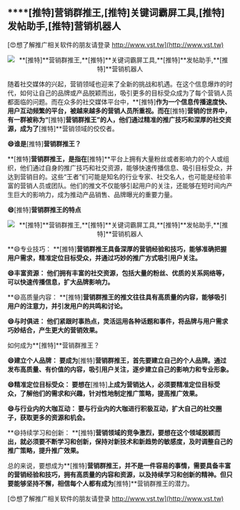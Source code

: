 ## ****[推特]**营销群推王,**[推特]**关键词霸屏工具,**[推特]**发帖助手,**[推特]**营销机器人**

[😍想了解推广相关软件的朋友请登录 http://www.vst.tw](http://www.vst.tw)

 <center><img src="https://vst.tw/MP4/tuiguang/png/5.png" alt="**[推特]**营销群推王,**[推特]**关键词霸屏工具,**[推特]**发帖助手,**[推特]**营销机器人"></center>

随着社交媒体的兴起，营销领域也迎来了全新的挑战和机遇。在这个信息爆炸的时代，如何让自己的品牌或产品脱颖而出，吸引更多的目标受众成为了每个营销人员都面临的问题。而在众多的社交媒体平台中，**[推特]**作为一个信息传播速度快、用户互动频繁的平台，被越来越多的营销人员所重视。而在**[推特]**营销的世界中，有一群被称为“**[推特]**营销群推王”的人，他们通过精准的推广技巧和深厚的社交资源，成为了**[推特]**营销领域的佼佼者。

**😄谁是**[推特]**营销群推王？**

**[推特]**营销群推王，是指在**[推特]**平台上拥有大量粉丝或者影响力的个人或组织，他们通过自身的推广技巧和社交资源，能够快速传播信息、吸引目标受众，并达到营销目的。这些“王者”们可能是知名的行业专家、社交名人，也可能是经验丰富的营销人员或团队。他们的推文不仅能够引起用户的关注，还能够在短时间内产生巨大的影响力，成为推动产品销售、品牌曝光的重要力量。

**😄**[推特]**营销群推王的特点**

 <center><img src="https://vst.tw/MP4/tuiguang/png/1.png" alt="**[推特]**营销群推王,**[推特]**关键词霸屏工具,**[推特]**发帖助手,**[推特]**营销机器人"></center>

**😄专业技巧： **[推特]**营销群推王具备深厚的营销经验和技巧，能够准确把握用户需求，精准定位目标受众，并通过巧妙的推广方式吸引用户关注。**

**😄丰富资源： 他们拥有丰富的社交资源，包括大量的粉丝、优质的关系网络等，可以快速传播信息，扩大品牌影响力。**

**😄高质量内容： **[推特]**营销群推王的推文往往具有高质量的内容，能够吸引用户的注意力，并引发用户的共鸣和讨论。**

**😄与时俱进： 他们紧跟时事热点，灵活运用各种话题和事件，将品牌与用户需求巧妙结合，产生更大的营销效果。**

如何成为**[推特]**营销群推王？

**😄建立个人品牌： 要成为**[推特]**营销群推王，首先要建立自己的个人品牌。通过发布高质量、有价值的内容，吸引用户关注，逐步建立自己的影响力和专业形象。**

**😄精准定位目标受众： 要想在**[推特]**上成为营销达人，必须要精准定位目标受众，了解他们的需求和兴趣，针对性地制定推广策略，提高推广效果。**

**😄与行业内的大咖互动： 要与行业内的大咖进行积极互动，扩大自己的社交圈子，获取更多的资源和机会。**

**😄持续学习和创新： **[推特]**营销领域的竞争激烈，要想在这个领域脱颖而出，就必须要不断学习和创新，保持对新技术和新趋势的敏感度，及时调整自己的推广策略，提升推广效果。**

总的来说，要想成为**[推特]**营销群推王，并不是一件容易的事情，需要具备丰富的营销经验和技巧，拥有高质量的内容和资源，以及持续学习和创新的精神。但只要能够坚持不懈，相信每个人都有成为**[推特]**营销群推王的潜力。

[😍想了解推广相关软件的朋友请登录 http://www.vst.tw](http://www.vst.tw)




